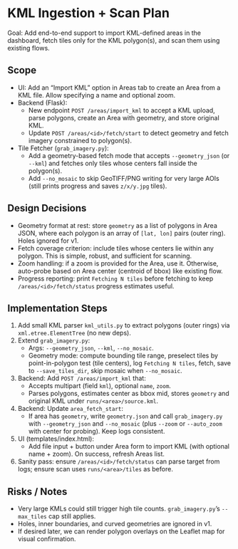 # KML Ingestion + Scan Plan

Goal: Add end-to-end support to import KML-defined areas in the dashboard, fetch tiles only for the KML polygon(s), and scan them using existing flows.

## Scope
- UI: Add an “Import KML” option in Areas tab to create an Area from a KML file. Allow specifying a name and optional zoom.
- Backend (Flask):
  - New endpoint `POST /areas/import_kml` to accept a KML upload, parse polygons, create an Area with geometry, and store original KML.
  - Update `POST /areas/<id>/fetch/start` to detect geometry and fetch imagery constrained to polygon(s).
- Tile Fetcher (`grab_imagery.py`):
  - Add a geometry-based fetch mode that accepts `--geometry_json` (or `--kml`) and fetches only tiles whose centers fall inside the polygon(s).
  - Add `--no_mosaic` to skip GeoTIFF/PNG writing for very large AOIs (still prints progress and saves `z/x/y.jpg` tiles).

## Design Decisions
- Geometry format at rest: store `geometry` as a list of polygons in Area JSON, where each polygon is an array of `[lat, lon]` pairs (outer ring). Holes ignored for v1.
- Fetch coverage criterion: include tiles whose centers lie within any polygon. This is simple, robust, and sufficient for scanning.
- Zoom handling: if a zoom is provided for the Area, use it. Otherwise, auto-probe based on Area center (centroid of bbox) like existing flow.
- Progress reporting: print `Fetching N tiles` before fetching to keep `/areas/<id>/fetch/status` progress estimates useful.

## Implementation Steps
1) Add small KML parser `kml_utils.py` to extract polygons (outer rings) via `xml.etree.ElementTree` (no new deps).
2) Extend `grab_imagery.py`:
   - Args: `--geometry_json`, `--kml`, `--no_mosaic`.
   - Geometry mode: compute bounding tile range, preselect tiles by point-in-polygon test (tile centers), log `Fetching N tiles`, fetch, save to `--save_tiles_dir`, skip mosaic when `--no_mosaic`.
3) Backend: Add `POST /areas/import_kml` that:
   - Accepts multipart (field `kml`), optional `name`, `zoom`.
   - Parses polygons, estimates center as bbox mid, stores `geometry` and original KML under `runs/<area>/source.kml`.
4) Backend: Update `area_fetch_start`:
   - If area has `geometry`, write `geometry.json` and call `grab_imagery.py` with `--geometry_json` and `--no_mosaic` (plus `--zoom` or `--auto_zoom` with center for probing). Keep logs consistent.
5) UI (templates/index.html):
   - Add file input + button under Area form to import KML (with optional name + zoom). On success, refresh Areas list.
6) Sanity pass: ensure `/areas/<id>/fetch/status` can parse target from logs; ensure scan uses `runs/<area>/tiles` as before.

## Risks / Notes
- Very large KMLs could still trigger high tile counts. `grab_imagery.py`’s `--max_tiles` cap still applies.
- Holes, inner boundaries, and curved geometries are ignored in v1.
- If desired later, we can render polygon overlays on the Leaflet map for visual confirmation.


